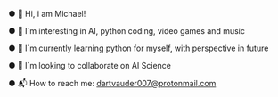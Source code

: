 ● 👋 Hi, i am Michael!

● 👀 I`m interesting in AI, python coding, video games and music

● 🌱 I`m currently learning python for myself, with perspective in future

● 🦭 I`m looking to collaborate on AI Science

● 📬 How to reach me: dartvauder007@protonmail.com
